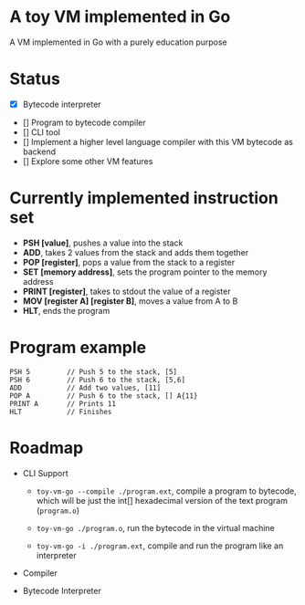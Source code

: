 # A toy VM implemented in Go

 A VM implemented in Go with a purely education purpose

# Status
- [x] Bytecode interpreter
- [] Program to bytecode compiler
- [] CLI tool
- [] Implement a higher level language compiler with this VM bytecode as backend
- [] Explore some other VM features

# Currently implemented instruction set

* **PSH [value]**, pushes a value into the stack
* **ADD**, takes 2 values from the stack and adds them together
* **POP [register]**, pops a value from the stack to a register 
* **SET [memory address]**, sets the program pointer to the memory address
* **PRINT [register]**, takes to stdout the value of a register
* **MOV [register A] [register B]**, moves a value from A to B
* **HLT**, ends the program

# Program example

```
PSH 5         // Push 5 to the stack, [5]
PSH 6         // Push 6 to the stack, [5,6]
ADD           // Add two values, [11]
POP A         // Push 6 to the stack, [] A{11}
PRINT A       // Prints 11
HLT           // Finishes
```

# Roadmap

* CLI Support
    * `toy-vm-go --compile ./program.ext`, compile a program to bytecode, which will be just 
    the int[] hexadecimal version of the text program (`program.o`)
    
    * `toy-vm-go ./program.o`, run the bytecode in the virtual machine
    
    * `toy-vm-go -i ./program.ext`, compile and run the program like an interpreter
    
* Compiler
* Bytecode Interpreter



